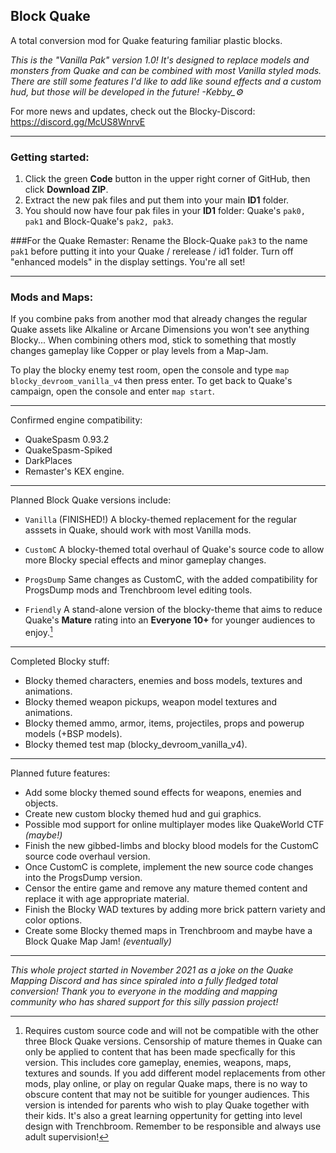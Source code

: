 ## Block Quake
A total conversion mod for Quake featuring familiar plastic blocks.

*This is the "Vanilla Pak" version 1.0!  It's designed to replace models and monsters from Quake and can be combined with most Vanilla styled mods.  There are still some features I'd like to add like sound effects and a custom hud, but those will be developed in the future!  -Kebby_:gear:*

For more news and updates, check out the Blocky-Discord: https://discord.gg/McUS8WnrvE

---

### Getting started:
1. Click the green **Code** button in the upper right corner of GitHub, then click **Download ZIP**.
2. Extract the new pak files and put them into your main **ID1** folder.
3. You should now have four pak files in your **ID1** folder: Quake's `pak0, pak1` and Block-Quake's `pak2, pak3`.

###For the Quake Remaster:
Rename the Block-Quake `pak3` to the name `pak1` before putting it into your Quake / rerelease / id1 folder.  Turn off "enhanced models" in the display settings.  You're all set!

---

### Mods and Maps:

If you combine paks from another mod that already changes the regular Quake assets like Alkaline or Arcane Dimensions you won't see anything Blocky...  When combining others mod, stick to something that mostly changes gameplay like Copper or play levels from a Map-Jam.

To play the blocky enemy test room, open the console and type `map blocky_devroom_vanilla_v4` then press enter. To get back to Quake's campaign, open the console and enter `map start`.

---

Confirmed engine compatibility:
- QuakeSpasm 0.93.2
- QuakeSpasm-Spiked
- DarkPlaces
- Remaster's KEX engine.

---

Planned Block Quake versions include:
- `Vanilla`  (FINISHED!)  A blocky-themed replacement for the regular asssets in Quake, should work with most Vanilla mods.

- `CustomC` A blocky-themed total overhaul of Quake's source code to allow more Blocky special effects and minor gameplay changes.

- `ProgsDump`  Same changes as CustomC, with the added compatibility for ProgsDump mods and Trenchbroom level editing tools.

- `Friendly`  A stand-alone version of the blocky-theme that aims to reduce Quake's **Mature** rating into an **Everyone 10+** for younger audiences to enjoy.[^2]

---

Completed Blocky stuff:
- Blocky themed characters, enemies and boss models, textures and animations.
- Blocky themed weapon pickups, weapon model textures and animations.
- Blocky themed ammo, armor, items, projectiles, props and powerup models (+BSP models).
- Blocky themed test map (blocky_devroom_vanilla_v4).

---

Planned future features:
- Add some blocky themed sound effects for weapons, enemies and objects.
- Create new custom blocky themed hud and gui graphics.
- Possible mod support for online multiplayer modes like QuakeWorld CTF *(maybe!)*
- Finish the new gibbed-limbs and blocky blood models for the CustomC source code overhaul version.
- Once CustomC is complete, implement the new source code changes into the ProgsDump version.
- Censor the entire game and remove any mature themed content and replace it with age appropriate material.
- Finish the Blocky WAD textures by adding more brick pattern variety and color options.
- Create some Blocky themed maps in Trenchbroom and maybe have a Block Quake Map Jam! *(eventually)*

---

*This whole project started in November 2021 as a joke on the Quake Mapping Discord and has since spiraled into a fully fledged total conversion!*
*Thank you to everyone in the modding and mapping community who has shared support for this silly passion project!*

[^2]: Requires custom source code and will not be compatible with the other three Block Quake versions. Censorship of mature themes in Quake can only be applied to content that has been made specfically for this version. This includes core gameplay, enemies, weapons, maps, textures and sounds. If you add different model replacements from other mods, play online, or play on regular Quake maps, there is no way to obscure content that may not be suitible for younger audiences. This version is intended for parents who wish to play Quake together with their kids. It's also a great learning oppertunity for getting into level design with Trenchbroom. Remember to be responsible and always use adult supervision!
